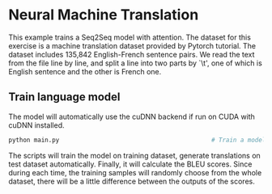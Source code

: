 #  Neural Machine Translation

This example trains a Seq2Seq model with attention. The dataset for this exercise is a machine translation dataset provided by Pytorch tutorial. 
The dataset includes 135,842 English-French sentence pairs. We read the text from the file line by line, and split a line into two parts by `\t', 
one of which is English sentence and the other is French one. 

## Train language model

The model will automatically use the cuDNN backend if run on CUDA with cuDNN installed.

```bash 
python main.py                                          # Train a model with default hyperparameters
```

The scripts will train the model on training dataset, generate translations on test dataset automatically. Finally, it will calculate the BLEU scores. 
Since during each time, the training samples will randomly choose from the whole dataset, there will be a little difference between the outputs of the scores.
